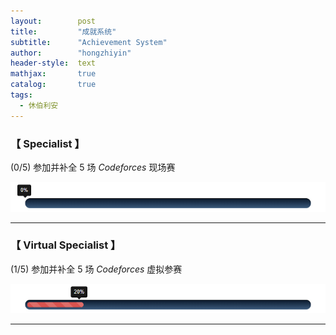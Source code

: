 ```yaml
---
layout:        post
title:         "成就系统"
subtitle:      "Achievement System"
author:        "hongzhiyin"
header-style:  text
mathjax:       true
catalog:       true
tags:
  - 休伯利安
---
```




### 【 Specialist 】

(0/5) 参加并补全 $5$ 场 $Codeforces$ 现场赛

![](/img/process/process-00.jpg)



---



### 【 Virtual Specialist 】

(1/5) 参加并补全 $5$ 场 $Codeforces$ 虚拟参赛

![](/img/process/process-20.jpg)



---



